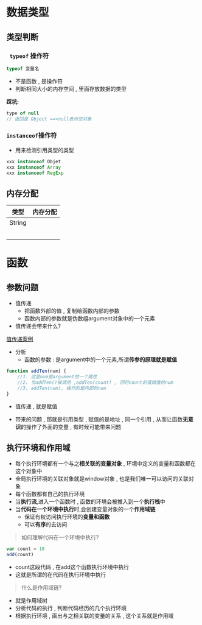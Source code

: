 # 数据类型

## 类型判断 

### ` typeof` 操作符

```js
typeof 变量名
```

- 不是函数 , 是操作符
- 判断相同大小的内存空间 , 里面存放数据的类型

**踩坑:**

```js
type of null
// 返回是 Object ==>null表示空对象
```



### `instanceof`操作符

- 用来检测引用类型的类型

```js
xxx instanceof Objet  
xxx instanceof Array
xxx instanceof RegExp
```



## 内存分配

| 类型   | 内存分配 |
| ------ | -------- |
| String |          |
|        |          |
|        |          |
|        |          |
|        |          |
|        |          |







# 函数

## 参数问题

- 值传递
  - 把函数外部的值 , 复制给函数内部的参数
  - 函数内部的参数就是伪数组argument对象中的一个元素
- 值传递会带来什么?

[值传递案例](https://codesandbox.io/s/nervous-bardeen-ny41i)

- 分析
  - 函数的参数 : 是argument中的一个元素,所谓**传参的原理就是赋值**

```js
function addTen(num) {
    //1. 这里num是argument的一个属性
    //2. 当addTen()被调用 ,addTen(count) , 回将count的值赋值给num
    //3. addTen(num), 操作的是内部的num
}
```

- 值传递 , 就是赋值



- 带来的问题 , 那就是引用类型 , 赋值的是地址 , 同一个引用 , 从而让函数**无意识**的操作了外面的变量 , 有时候可能带来问题





## 执行环境和作用域

- 每个执行环境都有一个与之**相关联的变量对象** , 环境中定义的变量和函数都在这个对象中
- 全局执行环境的关联对象就是window对象 , 也是我们唯一可以访问的关联对象
- 每个函数都有自己的执行环境
- 当**执行流**,进入一个函数时 , 函数的环境会被推入到一个**执行栈**中
- 当**代码在一个环境中执行**时,会创建变量对象的一个**作用域链**
  - 保证有权访问执行环境的**变量和函数**
  - 可以**有序**的去访问



> 如何理解代码在一个环境中执行?

```js
var count = 10
add(count)
```

-  count这段代码 , 在add这个函数执行环境中执行 
- 这就是所谓的在代码在执行环境中执行



> 什么是作用域链?

- 就是作用域树
- 分析代码的执行 , 判断代码经历的几个执行环境
- 根据执行环境 , 画出与之相关联的变量的关系 , 这个关系就是作用域



